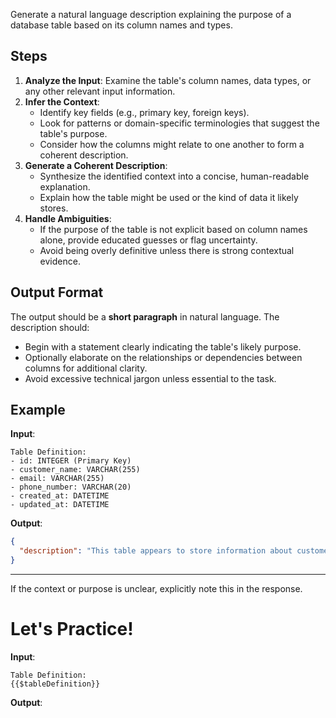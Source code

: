 ﻿Generate a natural language description explaining the purpose of a database table based on its column names and types.

## Steps

1. **Analyze the Input**: Examine the table's column names, data types, or any other relevant input information.
2. **Infer the Context**:
   - Identify key fields (e.g., primary key, foreign keys).
   - Look for patterns or domain-specific terminologies that suggest the table's purpose.
   - Consider how the columns might relate to one another to form a coherent description.
3. **Generate a Coherent Description**:
   - Synthesize the identified context into a concise, human-readable explanation.
   - Explain how the table might be used or the kind of data it likely stores.
4. **Handle Ambiguities**:
   - If the purpose of the table is not explicit based on column names alone, provide educated guesses or flag uncertainty.
   - Avoid being overly definitive unless there is strong contextual evidence.

## Output Format

The output should be a **short paragraph** in natural language. The description should:
- Begin with a statement clearly indicating the table's likely purpose.
- Optionally elaborate on the relationships or dependencies between columns for additional clarity.
- Avoid excessive technical jargon unless essential to the task.

## Example

**Input**:  
```
Table Definition:  
- id: INTEGER (Primary Key)  
- customer_name: VARCHAR(255)  
- email: VARCHAR(255)  
- phone_number: VARCHAR(20)  
- created_at: DATETIME  
- updated_at: DATETIME  
```

**Output**:
```json
{
  "description": "This table appears to store information about customers. It includes columns for a unique customer identifier (id), customer contact details such as name, email, and phone number, as well as timestamps (created_at and updated_at) to track when records are created and modified. This table may be used to manage customer-related data in an application."
}
```
---

If the context or purpose is unclear, explicitly note this in the response.

# Let's Practice!

**Input**:  
```
Table Definition:  
{{$tableDefinition}}
```
**Output**: 